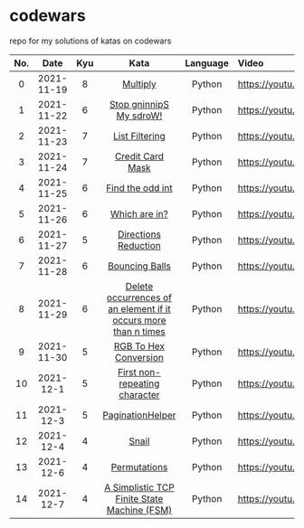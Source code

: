 # codewars

repo for my solutions of katas on codewars

| No. | Date | Kyu | Kata | Language | Video |
|:---:|:---:|:---:|:-----:| :-----:| :--- |
| 0 | 2021-11-19 | 8 | [Multiply](https://www.codewars.com/kata/50654ddff44f800200000004) | Python | https://youtu.be/KREP8Fqpuww |
| 1 | 2021-11-22 | 6 | [Stop gninnipS My sdroW!](https://www.codewars.com/kata/5264d2b162488dc400000001) | Python | https://youtu.be/UEkGmGva7Uk |
| 2 | 2021-11-23 | 7 | [List Filtering](https://www.codewars.com/kata/53dbd5315a3c69eed20002dd) | Python | https://youtu.be/TjojYihoVFg |
| 3 | 2021-11-24 | 7 | [Credit Card Mask](https://www.codewars.com/kata/5412509bd436bd33920011bc) | Python | https://youtu.be/l93InQbZATs |
| 4 | 2021-11-25 | 6 | [Find the odd int](https://www.codewars.com/kata/54da5a58ea159efa38000836) | Python | https://youtu.be/JO9E37QU7W8 |
| 5 | 2021-11-26 | 6 | [Which are in?](https://www.codewars.com/kata/550554fd08b86f84fe000a58) | Python | https://youtu.be/CGunjta4nMw | 
| 6 | 2021-11-27 | 5 | [Directions Reduction](https://www.codewars.com/kata/550f22f4d758534c1100025a) | Python | https://youtu.be/rfx8xHJReW4 |
| 7 | 2021-11-28 | 6 | [Bouncing Balls](https://www.codewars.com/kata/5544c7a5cb454edb3c000047) | Python | https://youtu.be/2mLEStD2yn8 |
| 8 | 2021-11-29 | 6 | [Delete occurrences of an element if it occurs more than n times](https://www.codewars.com/kata/554ca54ffa7d91b236000023) | Python | https://youtu.be/QfwuDlVcbHU |
| 9 | 2021-11-30 | 5 | [RGB To Hex Conversion](https://www.codewars.com/kata/513e08acc600c94f01000001) | Python | https://youtu.be/d81zfub2sko |
| 10 | 2021-12-1 | 5 | [First non-repeating character](https://www.codewars.com/kata/50654ddff44f800200000004) | Python | https://youtu.be/CN4F3BjiPDw |
| 11 | 2021-12-3 | 5 | [PaginationHelper](https://www.codewars.com/kata/515bb423de843ea99400000a) | Python | https://youtu.be/G5oIzLFHAnM |
| 12 | 2021-12-4 | 4 | [Snail](https://www.codewars.com/kata/521c2db8ddc89b9b7a0000c1) | Python | https://youtu.be/sRRDPUn53xc |
| 13 | 2021-12-6 | 4 | [Permutations](https://www.codewars.com/kata/5254ca2719453dcc0b00027d) | Python | https://youtu.be/kre732iogCI |
| 14 | 2021-12-7 | 4 | [A Simplistic TCP Finite State Machine (FSM)](https://www.codewars.com/kata/54acc128329e634e9a000362) | Python | https://youtu.be/pCcJCF2swhU |